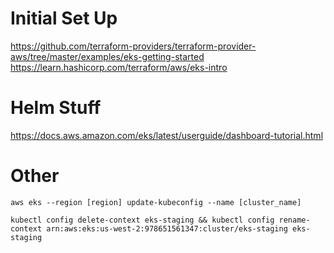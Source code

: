 # Initial Set Up
https://github.com/terraform-providers/terraform-provider-aws/tree/master/examples/eks-getting-started
https://learn.hashicorp.com/terraform/aws/eks-intro

# Helm Stuff
https://docs.aws.amazon.com/eks/latest/userguide/dashboard-tutorial.html

# Other
`aws eks --region [region] update-kubeconfig --name [cluster_name]`

`kubectl config delete-context eks-staging && kubectl config rename-context arn:aws:eks:us-west-2:978651561347:cluster/eks-staging eks-staging`
